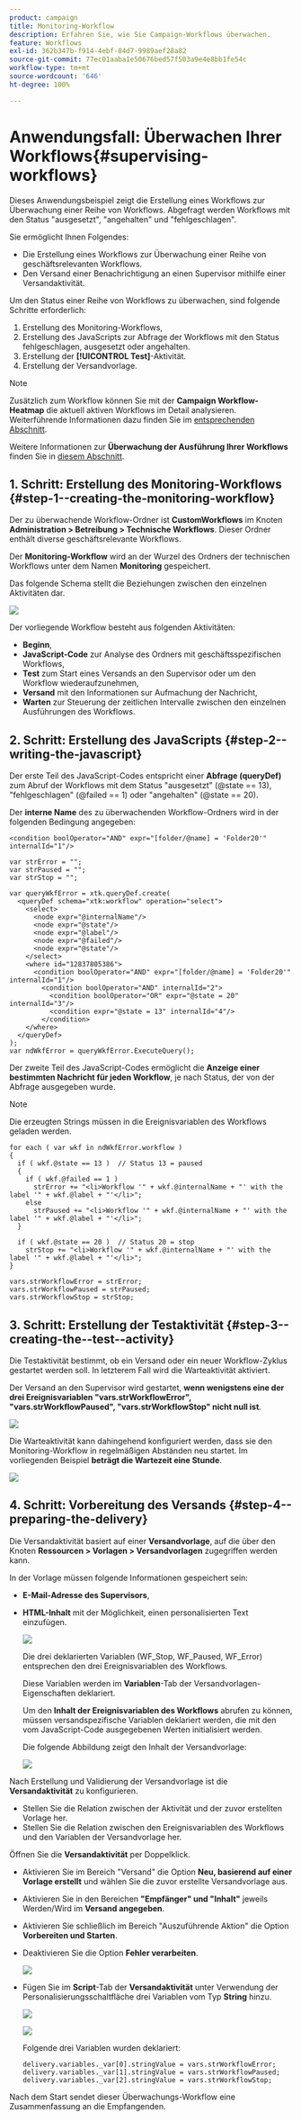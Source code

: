 ```yaml
---
product: campaign
title: Monitoring-Workflow
description: Erfahren Sie, wie Sie Campaign-Workflows überwachen.
feature: Workflows
exl-id: 362b347b-f914-4ebf-84d7-9989aef28a82
source-git-commit: 77ec01aaba1e50676bed57f503a9e4e8bb1fe54c
workflow-type: tm+mt
source-wordcount: '646'
ht-degree: 100%

---
```


# Anwendungsfall: Überwachen Ihrer Workflows{#supervising-workflows}

Dieses Anwendungsbeispiel zeigt die Erstellung eines Workflows zur Überwachung einer Reihe von Workflows. Abgefragt werden Workflows mit den Status &quot;ausgesetzt&quot;, &quot;angehalten&quot; und &quot;fehlgeschlagen&quot;.

Sie ermöglicht Ihnen Folgendes:

* Die Erstellung eines Workflows zur Überwachung einer Reihe von geschäftsrelevanten Workflows.
* Den Versand einer Benachrichtigung an einen Supervisor mithilfe einer Versandaktivität.

Um den Status einer Reihe von Workflows zu überwachen, sind folgende Schritte erforderlich:

1. Erstellung des Monitoring-Workflows,
1. Erstellung des JavaScripts zur Abfrage der Workflows mit den Status fehlgeschlagen, ausgesetzt oder angehalten.
1. Erstellung der **[!UICONTROL Test]**-Aktivität.
1. Erstellung der Versandvorlage.

>[!NOTE]
>
>Zusätzlich zum Workflow können Sie mit der **Campaign Workflow-Heatmap** die aktuell aktiven Workflows im Detail analysieren. Weiterführende Informationen dazu finden Sie im [entsprechenden Abschnitt](heatmap.md).
>
>Weitere Informationen zur **Überwachung der Ausführung Ihrer Workflows** finden Sie in [diesem Abschnitt](monitor-workflow-execution.md).

## 1. Schritt: Erstellung des Monitoring-Workflows {#step-1--creating-the-monitoring-workflow}

Der zu überwachende Workflow-Ordner ist **CustomWorkflows** im Knoten **Administration > Betreibung > Technische Workflows**. Dieser Ordner enthält diverse geschäftsrelevante Workflows.

Der **Monitoring-Workflow** wird an der Wurzel des Ordners der technischen Workflows unter dem Namen **Monitoring** gespeichert.

Das folgende Schema stellt die Beziehungen zwischen den einzelnen Aktivitäten dar.

![](assets/uc_monitoring_workflow_overview.png)

Der vorliegende Workflow besteht aus folgenden Aktivitäten:

* **Beginn**,
* **JavaScript-Code** zur Analyse des Ordners mit geschäftsspezifischen Workflows,
* **Test** zum Start eines Versands an den Supervisor oder um den Workflow wiederaufzunehmen,
* **Versand** mit den Informationen sur Aufmachung der Nachricht,
* **Warten** zur Steuerung der zeitlichen Intervalle zwischen den einzelnen Ausführungen des Workflows.

## 2. Schritt: Erstellung des JavaScripts {#step-2--writing-the-javascript}

Der erste Teil des JavaScript-Codes entspricht einer **Abfrage (queryDef)** zum Abruf der Workflows mit dem Status &quot;ausgesetzt&quot; (@state == 13), &quot;fehlgeschlagen&quot; (@failed == 1) oder &quot;angehalten&quot; (@state == 20).

Der **interne Name** des zu überwachenden Workflow-Ordners wird in der folgenden Bedingung angegeben:

```
<condition boolOperator="AND" expr="[folder/@name] = 'Folder20'" internalId="1"/>
```

```
var strError = "";
var strPaused = "";
var strStop = "";

var queryWkfError = xtk.queryDef.create(
  <queryDef schema="xtk:workflow" operation="select">
    <select>
      <node expr="@internalName"/>
      <node expr="@state"/>
      <node expr="@label"/>
      <node expr="@failed"/>
      <node expr="@state"/>   
    </select>
    <where id="12837805386">
      <condition boolOperator="AND" expr="[folder/@name] = 'Folder20'" internalId="1"/>
        <condition boolOperator="AND" internalId="2">
          <condition boolOperator="OR" expr="@state = 20" internalId="3"/>
          <condition expr="@state = 13" internalId="4"/>
        </condition>  
    </where>
  </queryDef>
);
var ndWkfError = queryWkfError.ExecuteQuery(); 
```

Der zweite Teil des JavaScript-Codes ermöglicht die **Anzeige einer bestimmten Nachricht für jeden Workflow**, je nach Status, der von der Abfrage ausgegeben wurde.

>[!NOTE]
>
>Die erzeugten Strings müssen in die Ereignisvariablen des Workflows geladen werden.

```
for each ( var wkf in ndWkfError.workflow ) 
{
  if ( wkf.@state == 13 )  // Status 13 = paused
  {
    if ( wkf.@failed == 1 )
      strError += "<li>Workflow '" + wkf.@internalName + "' with the label '" + wkf.@label + "'</li>";
    else
      strPaused += "<li>Workflow '" + wkf.@internalName + "' with the label '" + wkf.@label + "'</li>";
  }
  
  if ( wkf.@state == 20 )  // Status 20 = stop
    strStop += "<li>Workflow '" + wkf.@internalName + "' with the label '" + wkf.@label + "'</li>";
}

vars.strWorkflowError = strError;
vars.strWorkflowPaused = strPaused;
vars.strWorkflowStop = strStop;
```

## 3. Schritt: Erstellung der Testaktivität {#step-3--creating-the--test--activity}

Die Testaktivität bestimmt, ob ein Versand oder ein neuer Workflow-Zyklus gestartet werden soll. In letzterem Fall wird die Warteaktivität aktiviert.

Der Versand an den Supervisor wird gestartet, **wenn wenigstens eine der drei Ereignisvariablen &quot;vars.strWorkflowError&quot;, &quot;vars.strWorkflowPaused&quot;, &quot;vars.strWorkflowStop&quot; nicht null ist**.

![](assets/uc_monitoring_workflow_test.png)

Die Warteaktivität kann dahingehend konfiguriert werden, dass sie den Monitoring-Workflow in regelmäßigen Abständen neu startet. Im vorliegenden Beispiel **beträgt die Wartezeit eine Stunde**.

![](assets/uc_monitoring_workflow_attente.png)

## 4. Schritt: Vorbereitung des Versands {#step-4--preparing-the-delivery}

Die Versandaktivität basiert auf einer **Versandvorlage**, auf die über den Knoten **Ressourcen > Vorlagen > Versandvorlagen** zugegriffen werden kann.

In der Vorlage müssen folgende Informationen gespeichert sein:

* **E-Mail-Adresse des Supervisors**,
* **HTML-Inhalt** mit der Möglichkeit, einen personalisierten Text einzufügen.

   ![](assets/uc_monitoring_workflow_variables_diffusion.png)

   Die drei deklarierten Variablen (WF_Stop, WF_Paused, WF_Error) entsprechen den drei Ereignisvariablen des Workflows.

   Diese Variablen werden im **Variablen**-Tab der Versandvorlagen-Eigenschaften deklariert.

   Um den **Inhalt der Ereignisvariablen des Workflows** abrufen zu können, müssen versandspezifische Variablen deklariert werden, die mit den vom JavaScript-Code ausgegebenen Werten initialisiert werden.

   Die folgende Abbildung zeigt den Inhalt der Versandvorlage:

   ![](assets/uc_monitoring_workflow_model_diffusion.png)

Nach Erstellung und Validierung der Versandvorlage ist die **Versandaktivität** zu konfigurieren.

* Stellen Sie die Relation zwischen der Aktivität und der zuvor erstellten Vorlage her.
* Stellen Sie die Relation zwischen den Ereignisvariablen des Workflows und den Variablen der Versandvorlage her.

Öffnen Sie die **Versandaktivität** per Doppelklick.

* Aktivieren Sie im Bereich &quot;Versand&quot; die Option **Neu, basierend auf einer Vorlage erstellt** und wählen Sie die zuvor erstellte Versandvorlage aus.
* Aktivieren Sie in den Bereichen **&quot;Empfänger&quot; und &quot;Inhalt&quot;** jeweils Werden/Wird im **Versand angegeben**.
* Aktivieren Sie schließlich im Bereich &quot;Auszuführende Aktion&quot; die Option **Vorbereiten und Starten**.
* Deaktivieren Sie die Option **Fehler verarbeiten**.

   ![](assets/uc_monitoring_workflow_optionmodel.png)

* Fügen Sie im **Script**-Tab der **Versandaktivität** unter Verwendung der Personalisierungsschaltfläche drei Variablen vom Typ **String** hinzu.

   ![](assets/uc_monitoring_workflow_selectlinkvariables.png)

   ![](assets/uc_monitoring_workflow_linkvariables.png)

   Folgende drei Variablen wurden deklariert:

   ```
   delivery.variables._var[0].stringValue = vars.strWorkflowError;
   delivery.variables._var[1].stringValue = vars.strWorkflowPaused;
   delivery.variables._var[2].stringValue = vars.strWorkflowStop; 
   ```

Nach dem Start sendet dieser Überwachungs-Workflow eine Zusammenfassung an die Empfangenden.
